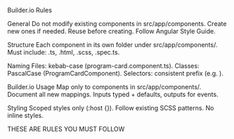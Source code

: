 Builder.io Rules

General
Do not modify existing components in src/app/components. Create new ones if needed.
Reuse before creating.
Follow Angular Style Guide.

Structure
Each component in its own folder under src/app/components/.
Must include: .ts, .html, .scss, .spec.ts.

Naming
Files: kebab-case (program-card.component.ts).
Classes: PascalCase (ProgramCardComponent).
Selectors: consistent prefix (e.g. <app-program-card>).

Builder.io Usage
Map only to components in src/app/components/.
Document all new mappings.
Inputs typed + defaults, outputs for events.

Styling
Scoped styles only (:host {}).
Follow existing SCSS patterns.
No inline styles.

THESE ARE RULES YOU MUST FOLLOW